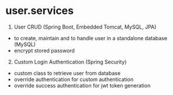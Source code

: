 # user.services

1) User CRUD (Spring Boot, Embedded Tomcat, MySQL, JPA)
- to create, maintain and to handle user in a standalone database (MySQL)
- encrypt stored password

2) Custom Login Authentication (Spring Security)
- custom class to retrieve user from database
- override authentication for custom authentication
- override success authentication for jwt token generation

